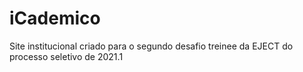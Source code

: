 # iCademico
 
Site institucional criado para o segundo desafio treinee da EJECT do processo seletivo de 2021.1
